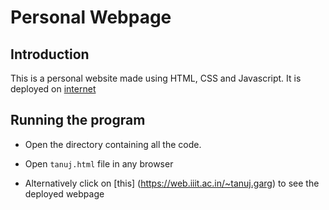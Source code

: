 # Personal Webpage

## Introduction

This is a personal website made using HTML, CSS and Javascript. It is deployed on [internet](https://web.iiit.ac.in/~tanuj.garg)

## Running the program

- Open the directory containing all the code.

- Open `tanuj.html` file in any browser

- Alternatively click on [this] (https://web.iiit.ac.in/~tanuj.garg) to see the deployed webpage

